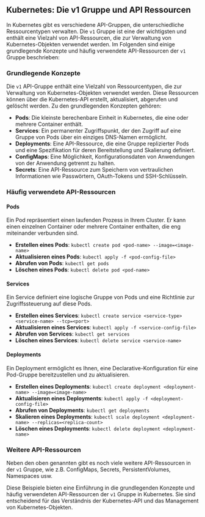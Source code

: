 ## Kubernetes: Die v1 Gruppe und API Ressourcen

In Kubernetes gibt es verschiedene API-Gruppen, die unterschiedliche Ressourcentypen verwalten. Die `v1` Gruppe ist eine der wichtigsten und enthält eine Vielzahl von API-Ressourcen, die zur Verwaltung von Kubernetes-Objekten verwendet werden. Im Folgenden sind einige grundlegende Konzepte und häufig verwendete API-Ressourcen der `v1` Gruppe beschrieben:

### Grundlegende Konzepte

Die `v1` API-Gruppe enthält eine Vielzahl von Ressourcentypen, die zur Verwaltung von Kubernetes-Objekten verwendet werden. Diese Ressourcen können über die Kubernetes-API erstellt, aktualisiert, abgerufen und gelöscht werden. Zu den grundlegenden Konzepten gehören:

- **Pods**: Die kleinste berechenbare Einheit in Kubernetes, die eine oder mehrere Container enthält.
- **Services**: Ein permanenter Zugriffspunkt, der den Zugriff auf eine Gruppe von Pods über ein einziges DNS-Namen ermöglicht.
- **Deployments**: Eine API-Ressource, die eine Gruppe replizierter Pods und eine Spezifikation für deren Bereitstellung und Skalierung definiert.
- **ConfigMaps**: Eine Möglichkeit, Konfigurationsdaten von Anwendungen von der Anwendung getrennt zu halten.
- **Secrets**: Eine API-Ressource zum Speichern von vertraulichen Informationen wie Passwörtern, OAuth-Tokens und SSH-Schlüsseln.

### Häufig verwendete API-Ressourcen

#### Pods

Ein Pod repräsentiert einen laufenden Prozess in Ihrem Cluster. Er kann einen einzelnen Container oder mehrere Container enthalten, die eng miteinander verbunden sind.

- **Erstellen eines Pods**: `kubectl create pod <pod-name> --image=<image-name>`
- **Aktualisieren eines Pods**: `kubectl apply -f <pod-config-file>`
- **Abrufen von Pods**: `kubectl get pods`
- **Löschen eines Pods**: `kubectl delete pod <pod-name>`

#### Services

Ein Service definiert eine logische Gruppe von Pods und eine Richtlinie zur Zugriffssteuerung auf diese Pods.

- **Erstellen eines Services**: `kubectl create service <service-type> <service-name> --tcp=<port>`
- **Aktualisieren eines Services**: `kubectl apply -f <service-config-file>`
- **Abrufen von Services**: `kubectl get services`
- **Löschen eines Services**: `kubectl delete service <service-name>`

#### Deployments

Ein Deployment ermöglicht es Ihnen, eine Declarative-Konfiguration für eine Pod-Gruppe bereitzustellen und zu aktualisieren.

- **Erstellen eines Deployments**: `kubectl create deployment <deployment-name> --image=<image-name>`
- **Aktualisieren eines Deployments**: `kubectl apply -f <deployment-config-file>`
- **Abrufen von Deployments**: `kubectl get deployments`
- **Skalieren eines Deployments**: `kubectl scale deployment <deployment-name> --replicas=<replica-count>`
- **Löschen eines Deployments**: `kubectl delete deployment <deployment-name>`

### Weitere API-Ressourcen

Neben den oben genannten gibt es noch viele weitere API-Ressourcen in der `v1` Gruppe, wie z.B. ConfigMaps, Secrets, PersistentVolumes, Namespaces usw.

Diese Beispiele bieten eine Einführung in die grundlegenden Konzepte und häufig verwendeten API-Ressourcen der `v1` Gruppe in Kubernetes. Sie sind entscheidend für das Verständnis der Kubernetes-API und das Management von Kubernetes-Objekten.
